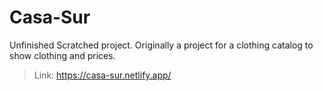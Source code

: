 # Casa-Sur
Unfinished Scratched project. Originally a project for a clothing catalog to show clothing and prices.

>Link: https://casa-sur.netlify.app/
